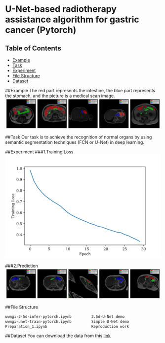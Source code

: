 # U-Net-based radiotherapy assistance algorithm for gastric cancer (Pytorch)


## Table of Contents
* [Example](#example)
* [Task](#task)
* [Experiment](#experiment)
* [File Structure](#file-structure)
* [Dataset](#citation)

##Example
The red part represents the intestine, the blue part represents the stomach, and the picture is a medical scan image.
![Alt](.\Example.jpg)

##Task
Our task is to achieve the recognition of normal organs by using semantic segmentation techniques (FCN or U-Net) in deep learning.

##Experiment
###1.Training Loss
![Alt](.\result\train.jpg)

###2.Prediction
![Alt](.\Example1.jpg)

##File Structure
```angular2html
uwmgi-2-5d-infer-pytorch.ipynb         2.5d-U-Net demo
uwmgi-unet-train-pytorch.ipynb         Simple U-Net demo
Preparation_1.ipynb                    Reproduction work
```
##Dataset
You can download the data from this [link](https://www.kaggle.com/code/awsaf49/uwmgi-unet-train-pytorch/data) 

